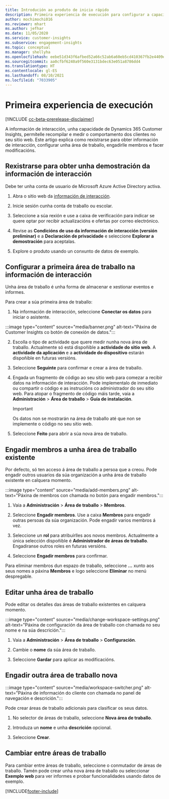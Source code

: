 ```yaml
---
title: Introdución ao produto de inicio rápido
description: Primeira experiencia de execución para configurar a capacidade de información de interacción.
author: mochimochi016
ms.reviewer: mhart
ms.author: jefhar
ms.date: 11/05/2020
ms.service: customer-insights
ms.subservice: engagement-insights
ms.topic: conceptual
ms.manager: shellyha
ms.openlocfilehash: eebe51d343f6afbed52a66c52ab6a60eb5cd410367fb2e4409eb8679f357c91e
ms.sourcegitcommit: aa0cfbf6240a9f560e3131bdec63e051a8786dd4
ms.translationtype: HT
ms.contentlocale: gl-ES
ms.lasthandoff: 08/10/2021
ms.locfileid: "7033905"
---
```

# <a name="first-run-experience"></a>Primeira experiencia de execución

[!INCLUDE [cc-beta-prerelease-disclaimer](includes/cc-beta-prerelease-disclaimer.md)]

A información de interacción, unha capacidade de Dynamics 365 Customer Insights, permítelle recompilar e medir o comportamento dos clientes no seu sitio web. Este artigo explica como rexistrarse para obter información de interacción, configurar unha área de traballo, engadirlle membros e facer modificacións.

## <a name="sign-up-for-a-demo-of-engagement-insights"></a>Rexistrarse para obter unha demostración da información de interacción

Debe ter unha conta de usuario de Microsoft Azure Active Directory activa. 

1. Abra o sitio web da [información de interacción](https://pi.dynamics.com/). 

1. Inicie sesión cunha conta de traballo ou escolar.

1. Seleccione a súa rexión e use a caixa de verificación para indicar se quere optar por recibir actualizacións e ofertas por correo electrónico.

1. Revise as **Condicións de uso da información de interacción (versión preliminar)** e a **Declaración de privacidade** e seleccione **Explorar a demostración** para aceptalas.

1. Explore o produto usando un conxunto de datos de exemplo. 

## <a name="set-up-your-first-workspace-in-engagement-insights"></a>Configurar a primeira área de traballo na información de interacción

Unha área de traballo é unha forma de almacenar e xestionar eventos e informes.

Para crear a súa primeira área de traballo:

1. Na información de interacción, seleccione **Conectar os datos** para iniciar o asistente. 

:::image type="content" source="media/banner.png" alt-text="Páxina de Customer Insights co botón de conexión de datos.":::

2. Escolla o tipo de actividade que quere medir nunha nova área de traballo. Actualmente só está dispoñible a **actividade do sitio web**. A **actividade da aplicación** e a **actividade do dispositivo** estarán dispoñible en futuras versións.

1. Seleccione **Seguinte** para confirmar e crear a área de traballo.

1. Engada un fragmento de código ao seu sitio web para comezar a recibir datos na información de interacción. Pode implementalo de inmediato ou compartir o código e as instrucións co administrador do seu sitio web. Para atopar o fragmento de código máis tarde, vaia a **Administración** > **Área de traballo** > **Guía de instalación**.

   > [!IMPORTANT]
   > Os datos non se mostrarán na área de traballo até que non se implemente o código no seu sitio web.

1. Seleccione **Feito** para abrir a súa nova área de traballo. 

## <a name="add-members-to-an-existing-workspace"></a>Engadir membros a unha área de traballo existente

Por defecto, só ten acceso á área de traballo a persoa que a creou. Pode engadir outros usuarios da súa organización a unha área de traballo existente en calquera momento.

:::image type="content" source="media/add-members.png" alt-text="Páxina de membros con chamada no botón para engadir membros.":::

1. Vaia a **Administración** > **Área de traballo** > **Membros**.

2. Seleccione **Engadir membros**. Use a caixa **Membros** para engadir outras persoas da súa organización. Pode engadir varios membros á vez.

3. Seleccione un **rol** para atribuírlles aos novos membros. Actualmente a única selección dispoñible é **Administrador de áreas de traballo**. Engadiranse outros roles en futuras versións.

4. Seleccione **Engadir membros** para confirmar.

Para eliminar membros dun espazo de traballo, seleccione **...** xunto aos seus nomes a páxina **Membros** e logo seleccione **Eliminar** no menú despregable.

## <a name="edit-a-workspace"></a>Editar unha área de traballo

Pode editar os detalles das áreas de traballo existentes en calquera momento.

:::image type="content" source="media/change-workspace-settings.png" alt-text="Páxina de configuración da área de traballo con chamada no seu nome e na súa descrición.":::

1. Vaia a **Administración** > **Área de traballo** > **Configuración**.

1. Cambie o **nome** da súa área de traballo.

1. Seleccione **Gardar** para aplicar as modificacións.

## <a name="add-another-new-workspace"></a>Engadir outra área de traballo nova

:::image type="content" source="media/workspace-switcher.png" alt-text="Páxina de información do cliente con chamada no panel de navegación e descrición.":::

Pode crear áreas de traballo adicionais para clasificar os seus datos.

1. No selector de áreas de traballo, seleccione **Nova área de traballo**.

1. Introduza un **nome** e unha **descrición** opcional.

1. Seleccione **Crear**.

## <a name="switch-between-workspaces"></a>Cambiar entre áreas de traballo

Para cambiar entre áreas de traballo, seleccione o conmutador de áreas de traballo. Tamén pode crear unha nova área de traballo ou seleccionar **Exemplo web** para ver informes e probar funcionalidades usando datos de exemplo. 



[!INCLUDE[footer-include](../includes/footer-banner.md)]